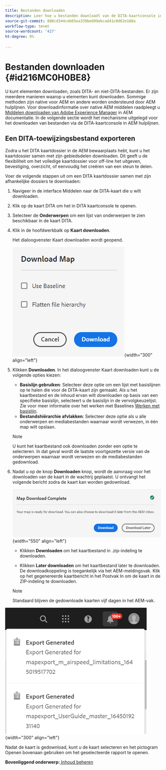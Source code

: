 ```yaml
---
title: Bestanden downloaden
description: Leer hoe u bestanden downloadt van de DITA-kaartconsole in AEM hulplijnen en een DITA-kaartbestand exporteert in AEM opslagplaats.
source-git-commit: 880cd344ceb65ea339be699ebcad41c0d62e168a
workflow-type: tm+mt
source-wordcount: '427'
ht-degree: 0%

---
```


# Bestanden downloaden {#id216MC0H0BE8}

U kunt elementen downloaden, zoals DITA- en niet-DITA-bestanden. Er zijn meerdere manieren waarop u elementen kunt downloaden. Sommige methoden zijn native voor AEM en andere worden ondersteund door AEM hulplijnen. Voor downloadinformatie over native AEM middelen raadpleegt u [Middelen downloaden van Adobe Experience Manager](https://experienceleague.adobe.com/docs/experience-manager-cloud-service/assets/manage/download-assets-from-aem.html) in AEM documentatie. In de volgende sectie wordt het mechanisme uitgelegd voor het downloaden van bestanden via de DITA-kaartconsole in AEM hulplijnen.

## Een DITA-toewijzingsbestand exporteren

Zodra u het DITA kaartdossier in de AEM bewaarplaats hebt, kunt u het kaartdossier samen met zijn gebiedsdelen downloaden. Dit geeft u de flexibiliteit om het volledige kaartdossier voor off-line het uitgeven, bevestiging, overzicht, of eenvoudig het creëren van een steun te delen.

Voer de volgende stappen uit om een DITA kaartdossier samen met zijn afhankelijke dossiers te downloaden:

1. Navigeer in de interface Middelen naar de DITA-kaart die u wilt downloaden.

1. Klik op de kaart DITA om het in DITA kaartconsole te openen.

1. Selecteer de **Onderwerpen** om een lijst van onderwerpen te zien beschikbaar in de kaart DITA.

1. Klik in de hoofdwerkbalk op **Kaart downloaden**.

   Het dialoogvenster Kaart downloaden wordt geopend.

   ![](images/download-map.png){width="300" align="left"}

1. Klikken **Downloaden**. In het dialoogvenster Kaart downloaden kunt u de volgende opties kiezen:

   - **Basislijn gebruiken**: Selecteer deze optie om een lijst met basislijnen op te halen die voor de DITA-kaart zijn gemaakt. Als u het kaartbestand en de inhoud ervan wilt downloaden op basis van een specifieke basislijn, selecteert u de basislijn in de vervolgkeuzelijst. Zie voor meer informatie over het werken met Baselines [Werken met basislijn](generate-output-use-baseline-for-publishing.md#).
   - **Bestandshiërarchie afvlakken**: Selecteer deze optie als u alle onderwerpen en mediabestanden waarnaar wordt verwezen, in één map wilt opslaan.
   >[!NOTE]
   >
   > U kunt het kaartbestand ook downloaden zonder een optie te selecteren. In dat geval wordt de laatste voortgezette versie van de onderwerpen waarnaar wordt verwezen en de mediabestanden gedownload.

1. Nadat u op de knop **Downloaden** knop, wordt de aanvraag voor het downloaden van de kaart in de wachtrij geplaatst. U ontvangt het volgende bericht zodra de kaart kan worden gedownload.

   ![](images/download-map-prompt.png){width="550" align="left"}

   - Klikken **Downloaden** om het kaartbestand in .zip-indeling te downloaden.

   - Klikken **Later downloaden** om het kaartbestand later te downloaden. De downloadkoppeling is toegankelijk via het AEM-meldingsvak. Klik op het gegenereerde kaartbericht in het Postvak In om de kaart in de ZIP-indeling te downloaden.

   >[!NOTE]
   >
   > Standaard blijven de gedownloade kaarten vijf dagen in het AEM-vak.

![](images/download-map-inbox.png){width="300" align="left"}

Nadat de kaart is gedownload, kunt u de kaart selecteren en het pictogram Openen bovenaan gebruiken om het geselecteerde rapport te openen.

**Bovenliggend onderwerp:**[ Inhoud beheren](authoring.md)
